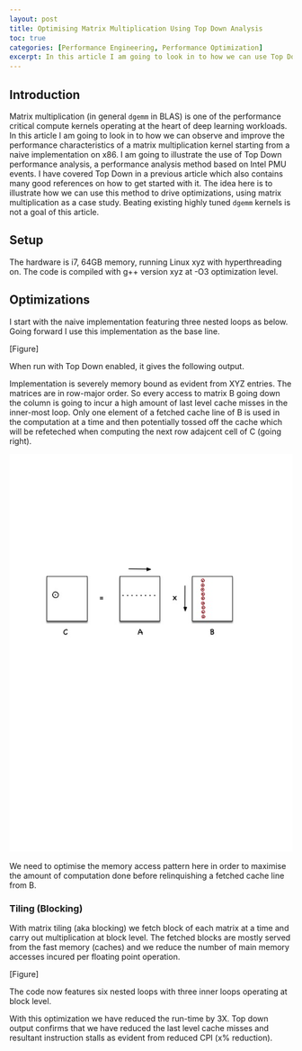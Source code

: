 ```yaml
---
layout: post
title: Optimising Matrix Multiplication Using Top Down Analysis
toc: true 
categories: [Performance Engineering, Performance Optimization]
excerpt: In this article I am going to look in to how we can use Top Down microarchitectural analysis method to drive some typical optimizations for matrix multiplication. 
---
```


## Introduction

Matrix multiplication (in general `dgemm` in BLAS) is one of the performance critical compute 
kernels operating at the heart of deep learning workloads. In this article I am going to 
look in to how we can observe and improve the performance characteristics of a matrix 
multiplication kernel starting from a naive implementation on x86. I am going to illustrate the 
use of Top Down performance analysis, a performance analysis method based on Intel PMU events. 
I have covered Top Down in a previous article which also contains many good references on how
to get started with it. The idea here is to illustrate how we can use this method to drive 
optimizations, using matrix multiplication as a case study. Beating existing highly tuned 
`dgemm` kernels is not a goal of this article. 

## Setup

The hardware is i7, 64GB memory, running Linux xyz with hyperthreading on. 
The code is compiled with g++ version xyz at -O3 optimization level.

## Optimizations

I start with the naive implementation featuring three nested loops as below. Going forward I
use this implementation as the base line.

[Figure]

When run with Top Down enabled, it gives the following output. 

Implementation is severely memory bound as evident from XYZ entries. The matrices are in row-major
order. So every access to matrix B going down the column is going to incur a high amount of last level 
cache misses in the inner-most loop. Only one element of a fetched cache line of B is used in the 
computation at a time and then potentially tossed off the cache which will be refeteched when computing
the next row adajcent cell of C (going right). 

![Naive Implementation](../images/naive.jpg)

We need to optimise the memory access pattern here in order to maximise the amount of computation done
before relinquishing a fetched cache line from B.

### Tiling (Blocking)

With matrix tiling (aka blocking) we fetch block of each matrix at a time and carry out multiplication
at block level. The fetched blocks are mostly served from the fast memory (caches) and we reduce
the number of main memory accesses incured per floating point operation.

[Figure]

The code now features six nested loops with three inner loops operating at block level.

With this optimization we have reduced the run-time by 3X. Top down output confirms that we
have reduced the last level cache misses and resultant instruction stalls as evident from 
reduced CPI (x% reduction). 

